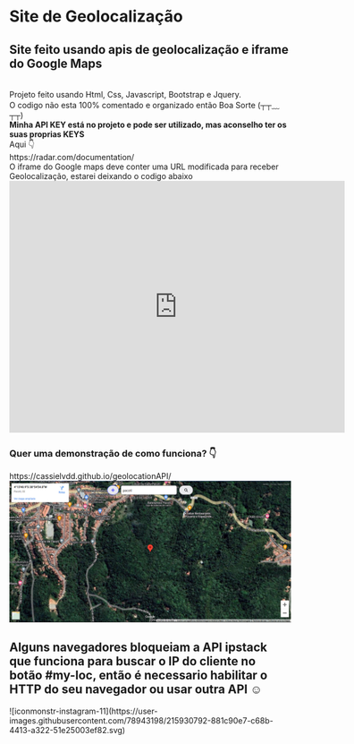 # Site de Geolocalização

<h2>Site feito usando apis de geolocalização e iframe do Google Maps</h2><br>
Projeto feito usando Html, Css, Javascript, Bootstrap e Jquery.
<br>
O codigo não esta 100% comentado e organizado então Boa Sorte (┬┬﹏┬┬)
<br><strong>Minha API KEY está no projeto e pode ser utilizado, mas aconselho ter os suas proprias KEYS</strong>
<br>
Aqui 👇
<br>https://radar.com/documentation/
<br>O iframe do Google maps deve conter uma URL modificada para receber Geolocalização, estarei deixando o codigo abaixo<br>
<code><iframe
src="https://maps.google.com.br/maps?q=YOURGEOLOCATION&output=embed&dg=oo"
width="600"
height="450"
style="border: 0"
referrerpolicy="no-referrer-when-downgrade"
></iframe>
</code>
<h3>Quer uma demonstração de como funciona? 👇</h3>
https://cassielvdd.github.io/geolocationAPI/
<img src='/image.png' alt='image'>
<h2>Alguns navegadores bloqueiam a <strong>API ipstack</strong> que funciona para buscar o IP do cliente no botão #my-loc, então é necessario habilitar o HTTP do seu navegador ou usar outra API ☺</h2>
![iconmonstr-instagram-11](https://user-images.githubusercontent.com/78943198/215930792-881c90e7-c68b-4413-a322-51e25003ef82.svg)
